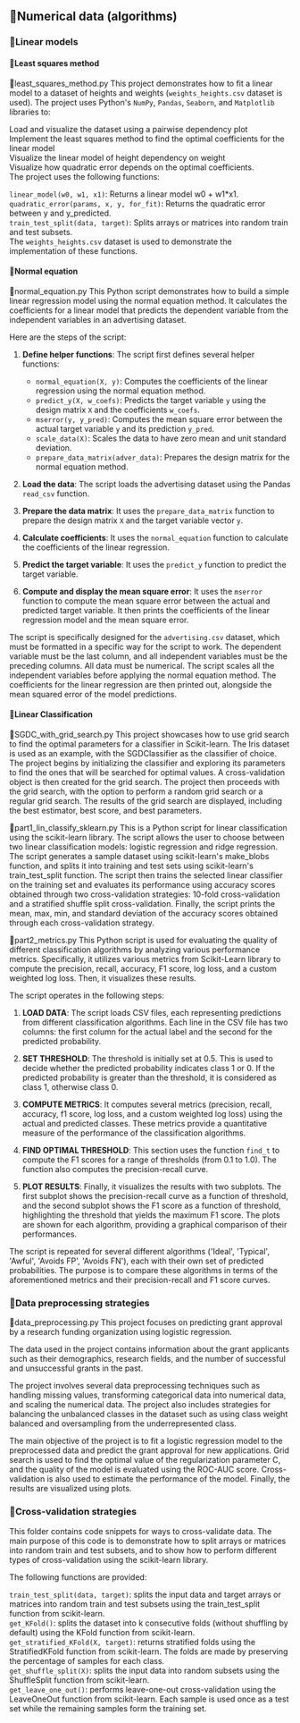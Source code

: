 ## 📂Numerical data (algorithms)
### 📁Linear models
#### 📁Least squares method
🐍least_squares_method.py
This project demonstrates how to fit a linear model to a dataset of heights and weights (`weights_heights.csv` dataset is used).
The project uses Python's `NumPy`, `Pandas`, `Seaborn`, and `Matplotlib` libraries to:

Load and visualize the dataset using a pairwise dependency plot <br>
Implement the least squares method to find the optimal coefficients for the linear model <br>
Visualize the linear model of height dependency on weight <br>
Visualize how quadratic error depends on the optimal coefficients. <br>
The project uses the following functions:

`linear_model(w0, w1, x1)`: Returns a linear model w0 + w1*x1.<br>
`quadratic_error(params, x, y, for_fit)`: Returns the quadratic error between y and y_predicted.<br>
`train_test_split(data, target)`: Splits arrays or matrices into random train and test subsets.<br>
The `weights_heights.csv` dataset is used to demonstrate the implementation of these functions.

#### 📁Normal equation
🐍normal_equation.py
This Python script demonstrates how to build a simple linear regression model using the normal equation method. It calculates the coefficients for a linear model that predicts the dependent variable from the independent variables in an advertising dataset.

Here are the steps of the script:

1. **Define helper functions**: The script first defines several helper functions:

   - `normal_equation(X, y)`: Computes the coefficients of the linear regression using the normal equation method.
   - `predict_y(X, w_coefs)`: Predicts the target variable `y` using the design matrix `X` and the coefficients `w_coefs`.
   - `mserror(y, y_pred)`: Computes the mean square error between the actual target variable `y` and its prediction `y_pred`.
   - `scale_data(X)`: Scales the data to have zero mean and unit standard deviation.
   - `prepare_data_matrix(adver_data)`: Prepares the design matrix for the normal equation method.

2. **Load the data**: The script loads the advertising dataset using the Pandas `read_csv` function.

3. **Prepare the data matrix**: It uses the `prepare_data_matrix` function to prepare the design matrix `X` and the target variable vector `y`.

4. **Calculate coefficients**: It uses the `normal_equation` function to calculate the coefficients of the linear regression.

5. **Predict the target variable**: It uses the `predict_y` function to predict the target variable.

6. **Compute and display the mean square error**: It uses the `mserror` function to compute the mean square error between the actual and predicted target variable. It then prints the coefficients of the linear regression model and the mean square error.

The script is specifically designed for the `advertising.csv` dataset, which must be formatted in a specific way for the script to work. The dependent variable must be the last column, and all independent variables must be the preceding columns. All data must be numerical. The script scales all the independent variables before applying the normal equation method. The coefficients for the linear regression are then printed out, alongside the mean squared error of the model predictions.

#### 📁Linear Classification
🐍SGDC_with_grid_search.py
This project showcases how to use grid search to find the optimal parameters for a classifier in Scikit-learn. The Iris dataset is used as an example, with the SGDClassifier as the classifier of choice. The project begins by initializing the classifier and exploring its parameters to find the ones that will be searched for optimal values. A cross-validation object is then created for the grid search. The project then proceeds with the grid search, with the option to perform a random grid search or a regular grid search. The results of the grid search are displayed, including the best estimator, best score, and best parameters.

🐍part1_lin_classify_sklearn.py
This is a Python script for linear classification using the scikit-learn library. The script allows the user to choose between two linear classification models: logistic regression and ridge regression. The script generates a sample dataset using scikit-learn's make_blobs function, and splits it into training and test sets using scikit-learn's train_test_split function. The script then trains the selected linear classifier on the training set and evaluates its performance using accuracy scores obtained through two cross-validation strategies: 10-fold cross-validation and a stratified shuffle split cross-validation. Finally, the script prints the mean, max, min, and standard deviation of the accuracy scores obtained through each cross-validation strategy.

🐍part2_metrics.py
This Python script is used for evaluating the quality of different classification algorithms by analyzing various performance metrics. Specifically, it utilizes various metrics from Scikit-Learn library to compute the precision, recall, accuracy, F1 score, log loss, and a custom weighted log loss. Then, it visualizes these results.

The script operates in the following steps:

1. **LOAD DATA**: The script loads CSV files, each representing predictions from different classification algorithms. Each line in the CSV file has two columns: the first column for the actual label and the second for the predicted probability.

2. **SET THRESHOLD**: The threshold is initially set at 0.5. This is used to decide whether the predicted probability indicates class 1 or 0. If the predicted probability is greater than the threshold, it is considered as class 1, otherwise class 0.

3. **COMPUTE METRICS**: It computes several metrics (precision, recall, accuracy, f1 score, log loss, and a custom weighted log loss) using the actual and predicted classes. These metrics provide a quantitative measure of the performance of the classification algorithms.

4. **FIND OPTIMAL THRESHOLD**: This section uses the function `find_t` to compute the F1 scores for a range of thresholds (from 0.1 to 1.0). The function also computes the precision-recall curve. 

5. **PLOT RESULTS**: Finally, it visualizes the results with two subplots. The first subplot shows the precision-recall curve as a function of threshold, and the second subplot shows the F1 score as a function of threshold, highlighting the threshold that yields the maximum F1 score. The plots are shown for each algorithm, providing a graphical comparison of their performances.

The script is repeated for several different algorithms ('Ideal', 'Typical', 'Awful', 'Avoids FP', 'Avoids FN'), each with their own set of predicted probabilities. The purpose is to compare these algorithms in terms of the aforementioned metrics and their precision-recall and F1 score curves.


### 📁Data preprocessing strategies
🐍data_preprocessing.py
This project focuses on predicting grant approval by a research funding organization using logistic regression.

The data used in the project contains information about the grant applicants such as their demographics, research fields, and the number of successful and unsuccessful grants in the past.

The project involves several data preprocessing techniques such as handling missing values, transforming categorical data into numerical data, and scaling the numerical data. The project also includes strategies for balancing the unbalanced classes in the dataset such as using class weight balanced and oversampling from the underrepresented class.

The main objective of the project is to fit a logistic regression model to the preprocessed data and predict the grant approval for new applications. Grid search is used to find the optimal value of the regularization parameter C, and the quality of the model is evaluated using the ROC-AUC score. Cross-validation is also used to estimate the performance of the model. Finally, the results are visualized using plots.

### 📁Cross-validation strategies
This folder contains code snippets for ways to cross-validate data. The main purpose of this code is to demonstrate how to split arrays or matrices into random train and test subsets, and to show how to perform different types of cross-validation using the scikit-learn library.

The following functions are provided:

`train_test_split(data, target)`: splits the input data and target arrays or matrices into random train and test subsets using the train_test_split function from scikit-learn.<br>
`get_KFold()`: splits the dataset into k consecutive folds (without shuffling by default) using the KFold function from scikit-learn.<br>
`get_stratified_KFold(X, target)`: returns stratified folds using the StratifiedKFold function from scikit-learn. The folds are made by preserving the percentage of samples for each class.<br>
`get_shuffle_split(X)`: splits the input data into random subsets using the ShuffleSplit function from scikit-learn.<br>
`get_leave_one_out()`: performs leave-one-out cross-validation using the LeaveOneOut function from scikit-learn. Each sample is used once as a test set while the remaining samples form the training set.<br>
